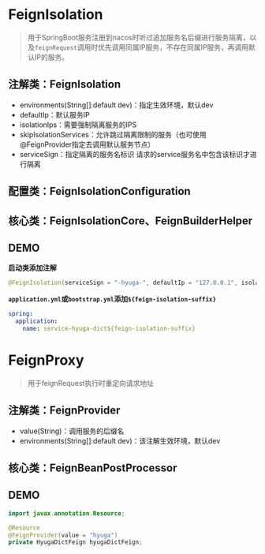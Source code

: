 # FeignIsolation

> 用于SpringBoot服务注册到nacos时听过追加服务名后缀进行服务隔离，以及`feignRequest`调用时优先调用同属IP服务，不存在同属IP服务，再调用默认IP的服务。

## 注解类：FeignIsolation

- environments(String[]:default dev)：指定生效环境，默认dev
- defaultIp：默认服务IP
- isolationIps：需要强制隔离服务的IPS
- skipIsolationServices：允许跳过隔离限制的服务（也可使用@FeignProvider指定去调用默认服务节点）
- serviceSign：指定隔离的服务名标识 请求的service服务名中包含该标识才进行隔离

## 配置类：FeignIsolationConfiguration

## 核心类：FeignIsolationCore、FeignBuilderHelper

## DEMO

__启动类添加注解__

```java
@FeignIsolation(serviceSign = "-hyuga-", defaultIp = "127.0.0.1", isolationIps = "127.0.0.2#127.0.0.3", skipIsolationServices = "service-hyuga-dict")
```

__`application.yml`或`bootstrap.yml`添加`${feign-isolation-suffix}`__

```yaml
spring:
  application:
    name: service-hyuga-dict${feign-isolation-suffix}
```

# FeignProxy

> 用于feignRequest执行时重定向请求地址

## 注解类：FeignProvider

- value(String)：调用服务的后缀名
- environments(String[]:default dev)：该注解生效环境，默认dev

## 核心类：FeignBeanPostProcessor

## DEMO

```java
import javax.annotation.Resource;

@Resource
@FeignProvider(value = "hyuga")
private HyugaDictFeign hyugaDictFeign;
```


